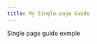 ```yaml
---
title: My Single-page Guide
---
```

Single page guide exmple

<StackSelector snippet="snippet-a" />
